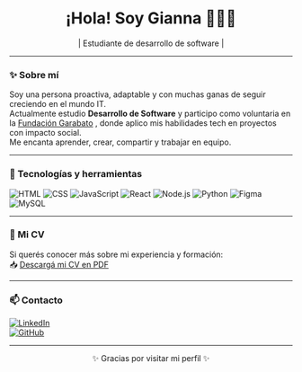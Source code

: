 <h1 align="center">¡Hola! Soy Gianna 👩🏻‍💻</h1>

<p align="center">
| Estudiante de desarrollo de software |
</p>

---

### ✨ Sobre mí

Soy una persona proactiva, adaptable y con muchas ganas de seguir creciendo en el mundo IT.  
Actualmente estudio **Desarrollo de Software** y participo como voluntaria en la [Fundación Garabato](https://fundaciongarabato.org.ar/)  , donde aplico mis habilidades tech en proyectos con impacto social.  
Me encanta aprender, crear, compartir y trabajar en equipo.

---

### 🧰 Tecnologías y herramientas

![HTML](https://img.shields.io/badge/-HTML5-E34F26?style=flat&logo=html5&logoColor=white)
![CSS](https://img.shields.io/badge/-CSS3-1572B6?style=flat&logo=css3&logoColor=white)
![JavaScript](https://img.shields.io/badge/-JavaScript-F7DF1E?style=flat&logo=javascript&logoColor=black)
![React](https://img.shields.io/badge/-React-61DAFB?style=flat&logo=react&logoColor=black)
![Node.js](https://img.shields.io/badge/-Node.js-339933?style=flat&logo=nodedotjs&logoColor=white)
![Python](https://img.shields.io/badge/-Python-3776AB?style=flat&logo=python&logoColor=white)
![Figma](https://img.shields.io/badge/-Figma-F24E1E?style=flat&logo=figma&logoColor=white)
![MySQL](https://img.shields.io/badge/-MySQL-4479A1?style=flat&logo=mysql&logoColor=white)

---

### 📄 Mi CV

Si querés conocer más sobre mi experiencia y formación:  
📥 [Descargá mi CV en PDF](https://github.com/giannagiava/cv-gianna/blob/main/CV_GiannaGiavarini%20(1).pdf)

---

### 📫 Contacto

[![LinkedIn](https://img.shields.io/badge/-LinkedIn-blue?style=flat&logo=linkedin&logoColor=white)](http://linkedin.com/in/giannagiavarini)  
[![GitHub](https://img.shields.io/badge/-GitHub-181717?style=flat&logo=github&logoColor=white)](https://github.com/giannagiava)  


---

<p align="center">✨ Gracias por visitar mi perfil ✨</p>

